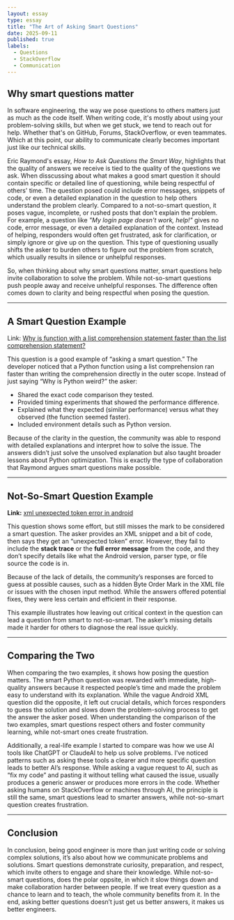 ```yaml
---
layout: essay
type: essay
title: "The Art of Asking Smart Questions"
date: 2025-09-11
published: true
labels:
  - Questions
  - StackOverflow
  - Communication
---
```


## Why smart questions matter

In software engineering, the way we pose questions to others matters just as much as the code itself. When writing code, it's mostly about using your problem-solving skills, but when we get stuck, we tend to reach out for help. Whether that's on GitHub, Forums, StackOverflow, or even teammates. Which at this point, our ability to communicate clearly becomes important just like our technical skills. 

Eric Raymond's essay, *How to Ask Questions the Smart Way*, highlights that the quality of answers we receive is tied to the quality of the questions we ask. When disscussing about what makes a good smart question it should contain specific or detailed line of questioning, while being respectful of others' time. The question posed could include error messages, snippets of code, or even a detailed explanation in the question to help others understand the problem clearly. Compared to a not-so-smart question, it poses vague, incomplete, or rushed posts that don't explain the problem. For example, a question like *"My login page doesn't work, help!"* gives no code, error message, or even a detailed explanation of the context. Instead of helping, responders would often get frustrated, ask for clarification, or simply ignore or give up on the question. This type of questioning usually shifts the asker to burden others to figure out the problem from scratch, which usually results in silence or unhelpful responses. 

So, when thinking about why smart questions matter, smart questions help invite collaboration to solve the problem. While not-so-smart questions push people away and receive unhelpful responses. The difference often comes down to clarity and being respectful when posing the question.

---

## A Smart Question Example

Link: [Why is function with a list comprehension statement faster than the list comprehension statement?](https://stackoverflow.com/questions/64914019/why-is-function-with-a-list-comprehension-statement-faster-than-the-list-compr)  

This question is a good example of “asking a smart question.” The developer noticed that a Python function using a list comprehension ran faster than writing the comprehension directly in the outer scope. Instead of just saying “Why is Python weird?” the asker:

- Shared the exact code comparison they tested.  
- Provided timing experiments that showed the performance difference.  
- Explained what they expected (similar performance) versus what they observed (the function seemed faster).  
- Included environment details such as Python version.  

Because of the clarity in the question, the community was able to respond with detailed explanations and interpret how to solve the issue. The answers didn’t just solve the unsolved explanation but also taught broader lessons about Python optimization. This is exactly the type of collaboration that Raymond argues smart questions make possible.  

---

## Not-So-Smart Question Example

**Link:** [xml unexpected token error in android](https://stackoverflow.com/questions/20173345/xml-unexpected-token-error-in-android)  

This question shows some effort, but still misses the mark to be considered a smart question. The asker provides an XML snippet and a bit of code, then says they get an “unexpected token” error. However, they fail to include the **stack trace** or the **full error message** from the code, and they don’t specify details like what the Android version, parser type, or file source the code is in.  

Because of the lack of details, the community’s responses are forced to guess at possible causes, such as a hidden Byte Order Mark in the XML file or issues with the chosen input method. While the answers offered potential fixes, they were less certain and efficient in their response.  

This example illustrates how leaving out critical context in the question can lead a question from smart to not-so-smart. The asker’s missing details made it harder for others to diagnose the real issue quickly.  

---

## Comparing the Two  

When comparing the two examples, it shows how posing the question matters. The smart Python question was rewarded with immediate, high-quality answers because it respected people’s time and made the problem easy to understand with its explanation. While the vague Android XML question did the opposite, it left out crucial details, which forces responders to guess the solution and slows down the problem-solving process to get the answer the asker posed. When understanding the comparison of the two examples, smart questions respect others and foster community learning, while not-smart ones create frustration. 

Additionally, a real-life example I started to compare was how we use AI tools like ChatGPT or ClaudeAI to help us solve problems. I've noticed patterns such as asking these tools a clearer and more specific question leads to better AI’s response. While asking a vague request to AI, such as “fix my code” and pasting it without telling what caused the issue, usually produces a generic answer or produces more errors in the code. Whether asking humans on StackOverflow or machines through AI, the principle is still the same, smart questions lead to smarter answers, while not-so-smart question creates frustration.

---

## Conclusion   

In conclusion, being good engineer is more than just writing code or solving complex solutions, it’s also about how we communicate problems and solutions. Smart questions demonstrate curiosity, preparation, and respect, which invite others to engage and share their knowledge. While not-so-smart questions, does the polar oppsite, in which it slow things down and make collaboration harder between people. If we treat every question as a chance to learn and to teach, the whole community benefits from it. In the end, asking better questions doesn’t just get us better answers, it makes us better engineers.  
